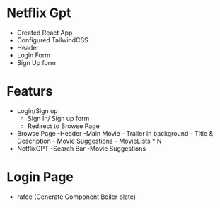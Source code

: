 # Netflix Gpt
- Created React App
- Configured TailwindCSS
- Header
- Login Form
- Sign Up form


# Featurs
- Login/Sign up
    - Sign In/ Sign up form
    - Redirect to Browse Page
- Browse Page
    -Header
    -Main Movie
        - Trailer in background
        - Title & Description
        - Movie Suggestions
            - MovieLists * N
- NetflixGPT
    -Search Bar
    -Movie Suggestions

# Login Page
- rafce (Generate Component Boiler plate)